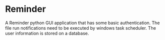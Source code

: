 # Reminder

A Reminder python GUI application that has some basic authentication. The file run notifications need to be executed by windows task scheduler. The user information is stored on a database.
